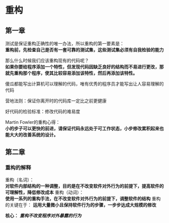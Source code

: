 # 重构
## 第一章
测试是保证重构正确性的唯一办法，所以重构的第一要素是：  
**重构前，先检查自己是否有一套可靠的测试集，这些测试集必须有自我检验的能力**

那么什么时候我们应该重构现有的代码呢？  
**如果你要给程序添加一个特性，但发现代码因缺乏良好的结构而不易进行更改，那就先重构那个程序，使其比较容易添加该特性，然后再添加该特性。**

傻瓜都能写出计算机可以理解的代码，唯有优秀的程序员才能写出让人容易理解的代码

营地法则：保证你离开时的代码库一定比之前更健康

好代码的检验标准：修改代码的难易度

Martin Fowler的重构心得：  
**小的步子可以更快的前进，请保证代码永远处于可工作状态，小步修改累积起来也能大大的改善系统的设计。**

## 第二章
### 重构的解释
重构（名词）：  
**对软件内部结构的一种调整，目的是在不改变软件对外行为的前提下，提高软件的可理解性，降低修改成本**
重构（动词）：  
**使用一系列的重构手法，在不改变软件对外行为的前提下，调整软件的结构**
重构的关键在于：
**运用大量微小且保持软件行为的步骤，一步步达成大规模的修改**

**核心：** ***重构不改变程序对外暴露的行为***

